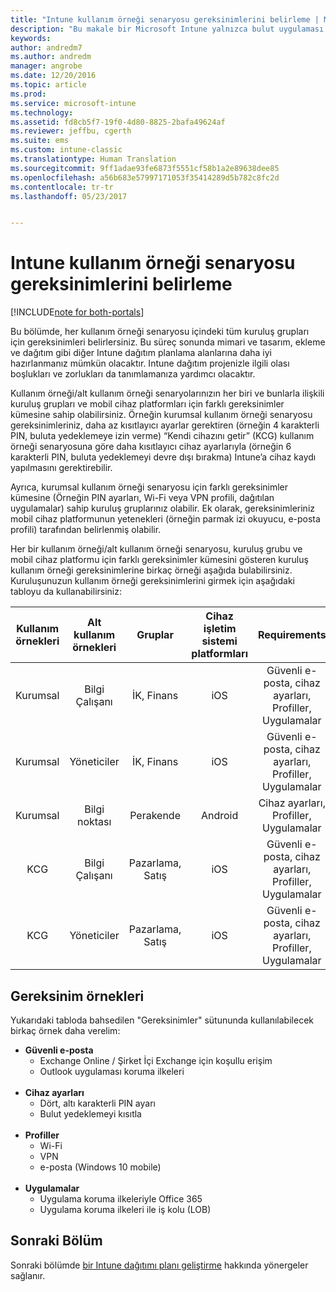 ```yaml
---
title: "Intune kullanım örneği senaryosu gereksinimlerini belirleme | Microsoft Docs"
description: "Bu makale bir Microsoft Intune yalnızca bulut uygulaması için Intune kullanım örneğini ve alt kullanım örneği senaryosu gereksinimlerini belirlemeye yardımcı olur."
keywords: 
author: andredm7
ms.author: andredm
manager: angrobe
ms.date: 12/20/2016
ms.topic: article
ms.prod: 
ms.service: microsoft-intune
ms.technology: 
ms.assetid: fd8cb5f7-19f0-4d80-8825-2bafa49624af
ms.reviewer: jeffbu, cgerth
ms.suite: ems
ms.custom: intune-classic
ms.translationtype: Human Translation
ms.sourcegitcommit: 9ff1adae93fe6873f5551cf58b1a2e89638dee85
ms.openlocfilehash: a56b683e57997171053f35414289d5b782c8fc2d
ms.contentlocale: tr-tr
ms.lasthandoff: 05/23/2017


---
```


# <a name="determine-intune-use-case-scenario-requirements"></a>Intune kullanım örneği senaryosu gereksinimlerini belirleme

[!INCLUDE[note for both-portals](../includes/note-for-both-portals.md)]

Bu bölümde, her kullanım örneği senaryosu içindeki tüm kuruluş grupları için gereksinimleri belirlersiniz. Bu süreç sonunda mimari ve tasarım, ekleme ve dağıtım gibi diğer Intune dağıtım planlama alanlarına daha iyi hazırlanmanız mümkün olacaktır. Intune dağıtım projenizle ilgili olası boşlukları ve zorlukları da tanımlamanıza yardımcı olacaktır.

Kullanım örneği/alt kullanım örneği senaryolarınızın her biri ve bunlarla ilişkili kuruluş grupları ve mobil cihaz platformları için farklı gereksinimler kümesine sahip olabilirsiniz. Örneğin kurumsal kullanım örneği senaryosu gereksinimleriniz, daha az kısıtlayıcı ayarlar gerektiren (örneğin 4 karakterli PIN, buluta yedeklemeye izin verme) “Kendi cihazını getir” (KCG) kullanım örneği senaryosuna göre daha kısıtlayıcı cihaz ayarlarıyla (örneğin 6 karakterli PIN, buluta yedeklemeyi devre dışı bırakma) Intune’a cihaz kaydı yapılmasını gerektirebilir.

Ayrıca, kurumsal kullanım örneği senaryosu için farklı gereksinimler kümesine (Örneğin PIN ayarları, Wi-Fi veya VPN profili, dağıtılan uygulamalar) sahip kuruluş gruplarınız olabilir. Ek olarak, gereksinimleriniz mobil cihaz platformunun yetenekleri (örneğin parmak izi okuyucu, e-posta profili) tarafından belirlenmiş olabilir.

Her bir kullanım örneği/alt kullanım örneği senaryosu, kuruluş grubu ve mobil cihaz platformu için farklı gereksinimler kümesini gösteren kuruluş kullanım örneği gereksinimlerine birkaç örneği aşağıda bulabilirsiniz. Kuruluşunuzun kullanım örneği gereksinimlerini girmek için aşağıdaki tabloyu da kullanabilirsiniz:

| **Kullanım örnekleri** | **Alt kullanım örnekleri** | **Gruplar** | **Cihaz işletim sistemi platformları** | **Requirements** |
|:---:|:---:|:---:|:---:|:---:|
| Kurumsal | Bilgi Çalışanı | İK, Finans | iOS | Güvenli e-posta, cihaz ayarları, Profiller, Uygulamalar |                                                          
| Kurumsal | Yöneticiler | İK, Finans | iOS | Güvenli e-posta, cihaz ayarları, Profiller, Uygulamalar |                                                         
| Kurumsal | Bilgi noktası | Perakende | Android | Cihaz ayarları, Profiller, Uygulamalar |
| KCG | Bilgi Çalışanı | Pazarlama, Satış | iOS | Güvenli e-posta, cihaz ayarları, Profiller, Uygulamalar |                                                         
| KCG | Yöneticiler | Pazarlama, Satış | iOS | Güvenli e-posta, cihaz ayarları, Profiller, Uygulamalar |

## <a name="examples-of-requirements"></a>Gereksinim örnekleri

Yukarıdaki tabloda bahsedilen "Gereksinimler" sütununda kullanılabilecek birkaç örnek daha verelim:

- **Güvenli e-posta**
    - Exchange Online / Şirket İçi Exchange için koşullu erişim
    - Outlook uygulaması koruma ilkeleri
<br></br>
- **Cihaz ayarları**
    - Dört, altı karakterli PIN ayarı
    - Bulut yedeklemeyi kısıtla
<br></br>
- **Profiller**
    - Wi-Fi
    - VPN
    - e-posta (Windows 10 mobile)
<br></br>
- **Uygulamalar**
    - Uygulama koruma ilkeleriyle Office 365
    - Uygulama koruma ilkeleri ile iş kolu (LOB)

## <a name="next-section"></a>Sonraki Bölüm

Sonraki bölümde [bir Intune dağıtımı planı geliştirme](section-4-develop-a-rollout-plan.md) hakkında yönergeler sağlanır.

